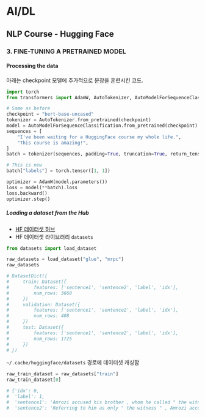 # AI/DL
## NLP Course - Hugging Face
### 3. FINE-TUNING A PRETRAINED MODEL
#### Processing the data
아래는 checkpoint 모델에 추가적으로 문장을 훈련시킨 코드.
```python
import torch
from transformers import AdamW, AutoTokenizer, AutoModelForSequenceClassification

# Same as before
checkpoint = "bert-base-uncased"
tokenizer = AutoTokenizer.from_pretrained(checkpoint)
model = AutoModelForSequenceClassification.from_pretrained(checkpoint)
sequences = [
    "I've been waiting for a HuggingFace course my whole life.",
    "This course is amazing!",
]
batch = tokenizer(sequences, padding=True, truncation=True, return_tensors="pt")

# This is new
batch["labels"] = torch.tensor([1, 1])

optimizer = AdamW(model.parameters())
loss = model(**batch).loss
loss.backward()
optimizer.step()
```
##### Loading a dataset from the Hub
- [HF 데이터셋 허브](https://huggingface.co/datasets)
- HF 데이터셋 라이브러리 `datasets`
```python
from datasets import load_dataset

raw_datasets = load_dataset("glue", "mrpc")
raw_datasets

# DatasetDict({
#     train: Dataset({
#         features: ['sentence1', 'sentence2', 'label', 'idx'],
#         num_rows: 3668
#     })
#     validation: Dataset({
#         features: ['sentence1', 'sentence2', 'label', 'idx'],
#         num_rows: 408
#     })
#     test: Dataset({
#         features: ['sentence1', 'sentence2', 'label', 'idx'],
#         num_rows: 1725
#     })
# })
```
`~/.cache/huggingface/datasets` 경로에 데이터셋 캐싱함
```python
raw_train_dataset = raw_datasets["train"]
raw_train_dataset[0]

# {'idx': 0,
#  'label': 1,
#  'sentence1': 'Amrozi accused his brother , whom he called " the witness " , of deliberately distorting his evidence .',
#  'sentence2': 'Referring to him as only " the witness " , Amrozi accused his brother of deliberately distorting his evidence .'}
```
